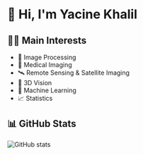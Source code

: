 # 👋 Hi, I'm Yacine Khalil

## 👨‍🔬 Main Interests
- 🧠 Image Processing  
- 🏥 Medical Imaging  
- 🛰️ Remote Sensing & Satellite Imaging  
- 🧊 3D Vision  
- 🤖 Machine Learning  
- 📈 Statistics
  
## 📊 GitHub Stats
![GitHub stats](https://github-readme-stats.vercel.app/api?username=your-github-username&show_icons=true&count_private=true)

